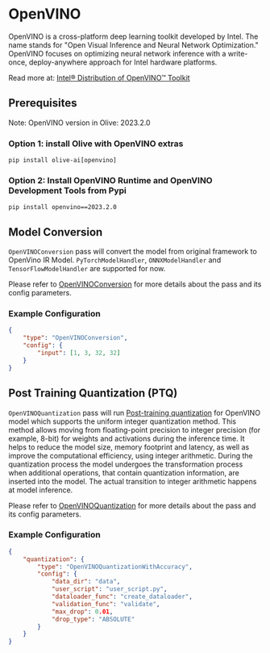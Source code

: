 # OpenVINO

OpenVINO is a cross-platform deep learning toolkit developed by Intel. The name stands for "Open Visual Inference and Neural Network
Optimization." OpenVINO focuses on optimizing neural network inference with a write-once, deploy-anywhere approach for Intel hardware
platforms.

Read more at: [Intel® Distribution of OpenVINO™ Toolkit](https://www.intel.com/content/www/us/en/developer/tools/openvino-toolkit/overview.html)


## Prerequisites
Note: OpenVINO version in Olive: 2023.2.0

### Option 1: install Olive with OpenVINO extras
```
pip install olive-ai[openvino]
```

### Option 2: Install OpenVINO Runtime and OpenVINO Development Tools from Pypi
```
pip install openvino==2023.2.0
```


## Model Conversion
`OpenVINOConversion` pass will convert the model from original framework to OpenVino IR Model. `PyTorchModelHandler`, `ONNXModelHandler` and
`TensorFlowModelHandler` are supported for now.

Please refer to [OpenVINOConversion](openvino_conversion) for more details about the pass and its config parameters.

### Example Configuration
```json
{
    "type": "OpenVINOConversion",
    "config": {
        "input": [1, 3, 32, 32]
    }
}
```

## Post Training Quantization (PTQ)
`OpenVINOQuantization` pass will run [Post-training quantization](https://docs.openvino.ai/2023.3/ptq_introduction.html) for OpenVINO model which supports the uniform integer quantization method.
This method allows moving from floating-point precision to integer precision (for example, 8-bit) for weights and activations during the
inference time. It helps to reduce the model size, memory footprint and latency, as well as improve the computational efficiency, using
integer arithmetic. During the quantization process the model undergoes the transformation process when additional operations, that contain
quantization information, are inserted into the model. The actual transition to integer arithmetic happens at model inference.

Please refer to [OpenVINOQuantization](openvino_quantization) for more details about the pass and its config parameters.

### Example Configuration
```json
{
    "quantization": {
        "type": "OpenVINOQuantizationWithAccuracy",
        "config": {
            "data_dir": "data",
            "user_script": "user_script.py",
            "dataloader_func": "create_dataloader",
            "validation_func": "validate",
            "max_drop": 0.01,
            "drop_type": "ABSOLUTE"
        }
    }
}
```
